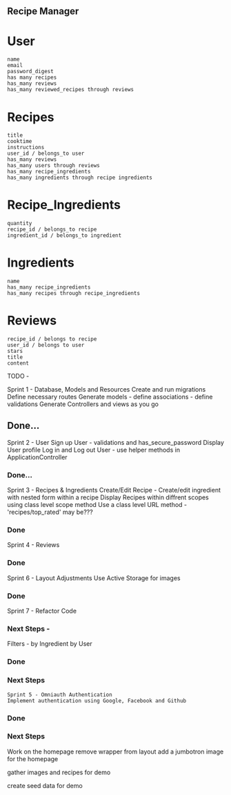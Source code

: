 ## Recipe Manager

# User
	name
	email
	password_digest
	has many recipes
	has_many reviews
	has_many reviewed_recipes through reviews

# Recipes
	title
	cooktime
	instructions
	user_id / belongs_to user
	has_many reviews
	has_many users through reviews
	has_many recipe_ingredients
	has_many ingredients through recipe ingredients


# Recipe_Ingredients
	quantity
	recipe_id / belongs_to recipe
	ingredient_id / belongs_to ingredient	


# Ingredients
	name
	has_many recipe_ingredients
	has_many recipes through recipe_ingredients

# Reviews
	recipe_id / belongs to recipe
	user_id / belongs to user
	stars
	title
	content

TODO - 

Sprint 1 - Database, Models and Resources
	Create and run migrations
	Define necessary routes
	Generate models
		- define associations
		- define validations
	Generate Controllers and views as you go 
## Done...

Sprint 2 - User
	Sign up User
		- validations and has_secure_password
	Display User profile
	Log in and Log out User
		- use helper methods in ApplicationController
### Done...

Sprint 3 - Recipes & Ingredients
	Create/Edit Recipe
		- Create/edit ingredient with nested form within a recipe
	Display Recipes within diffrent scopes using class level scope method
	Use a class level URL method - 'recipes/top_rated' may be???
### Done

Sprint 4 - Reviews
### Done

Sprint 6 - Layout Adjustments
	Use Active Storage for images
### Done

Sprint 7 - Refactor Code


### Next Steps -
Filters -
	by Ingredient
	by User
### Done

### Next Steps
	Sprint 5 - Omniauth Authentication
	Implement authentication using Google, Facebook and Github
### Done

### Next Steps
Work on the homepage
	remove wrapper from layout
	add a jumbotron image for the homepage

gather images and recipes for demo

create seed data for demo






